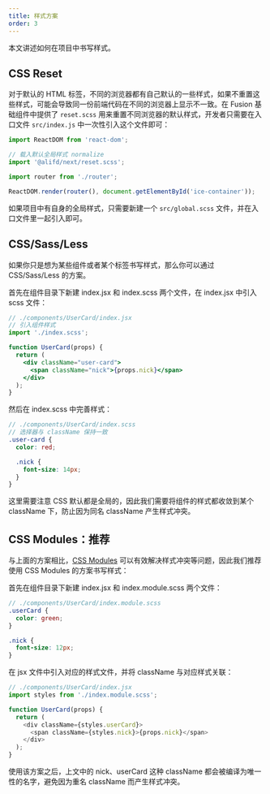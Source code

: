 ```yaml
---
title: 样式方案
order: 3
---
```


本文讲述如何在项目中书写样式。

## CSS Reset

对于默认的 HTML 标签，不同的浏览器都有自己默认的一些样式，如果不重置这些样式，可能会导致同一份前端代码在不同的浏览器上显示不一致。在 Fusion 基础组件中提供了 `reset.scss` 用来重置不同浏览器的默认样式，开发者只需要在入口文件 `src/index.js` 中一次性引入这个文件即可：

```jsx
import ReactDOM from 'react-dom';

// 载入默认全局样式 normalize
import '@alifd/next/reset.scss';

import router from './router';

ReactDOM.render(router(), document.getElementById('ice-container'));
```

如果项目中有自身的全局样式，只需要新建一个 `src/global.scss` 文件，并在入口文件里一起引入即可。

## CSS/Sass/Less

如果你只是想为某些组件或者某个标签书写样式，那么你可以通过 CSS/Sass/Less 的方案。

首先在组件目录下新建 index.jsx 和 index.scss 两个文件，在 index.jsx 中引入 scss 文件：

```jsx
// ./components/UserCard/index.jsx
// 引入组件样式
import './index.scss';

function UserCard(props) {
  return (
    <div className="user-card">
      <span className="nick">{props.nick}</span>
    </div>
  );
}
```

然后在 index.scss 中完善样式：

```scss
// ./components/UserCard/index.scss
// 选择器与 className 保持一致
.user-card {
  color: red;

  .nick {
    font-size: 14px;
  }
}
```

这里需要注意 CSS 默认都是全局的，因此我们需要将组件的样式都收敛到某个 className 下，防止因为同名 className 产生样式冲突。

## CSS Modules：推荐

与上面的方案相比，[CSS Modules](https://github.com/css-modules/css-modules) 可以有效解决样式冲突等问题，因此我们推荐使用 CSS Modules 的方案书写样式：

首先在组件目录下新建 index.jsx 和 index.module.scss 两个文件：

```scss
// ./components/UserCard/index.module.scss
.userCard {
  color: green;
}

.nick {
  font-size: 12px;
}
```

在 jsx 文件中引入对应的样式文件，并将 className 与对应样式关联：

```js
// ./components/UserCard/index.jsx
import styles from './index.module.scss';

function UserCard(props) {
  return (
    <div className={styles.userCard}>
      <span className={styles.nick}>{props.nick}</span>
    </div>
  );
}
```

使用该方案之后，上文中的 nick、userCard 这种 className 都会被编译为唯一性的名字，避免因为重名 className 而产生样式冲突。